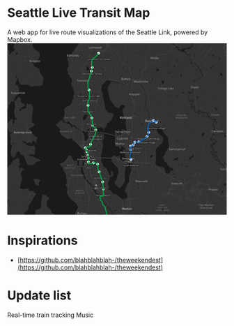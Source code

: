 # Seattle Live Transit Map
A web app for live route visualizations of the Seattle Link, powered by Mapbox.
![Screenshot of the app](./images/Screenshot%202025-05-26%20211510.png)

# Inspirations
* [https://github.com/blahblahblah-/theweekendest](https://github.com/blahblahblah-/theweekendest)

# Update list
Real-time train tracking
Music



